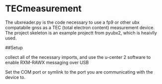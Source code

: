# TECmeasurement
The ubxreader.py is the code necessary to use a fp9 or other ubx compatabile gnss as a 
TEC (total electron content) measurement device. The project skeleton is an example projectt
from pyubx2, which is heaivlly used.

##Setup

collect all of the necessary imports, and use the u-center 2 software to enable RXM-RAWX messaging over USB

Set the COM port or symlink to the port you are communicating with the device to. 


